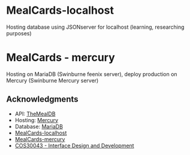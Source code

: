 # MealCards-localhost

Hosting database using JSONserver for localhost (learning, researching purposes)

# MealCards - mercury

Hosting on MariaDB (Swinburne feenix server), deploy production on Mercury (Swinburne Mercury server)

## Acknowledgments

- API: [TheMealDB](https://themealdb.com/)
- Hosting: [Mercury](https://mercury.swin.edu.au)
- Database: [MariaDB](https://feenix-mariadb-web.swin.edu.au)
- [MealCards-localhost](https://github.com/Walts03/MealCards-localhost)
- [MealCards-mercury](https://github.com/Walts03/MealCards-mercury)
- [COS30043 - Interface Design and Development](https://github.com/Walts03/cos30043)

